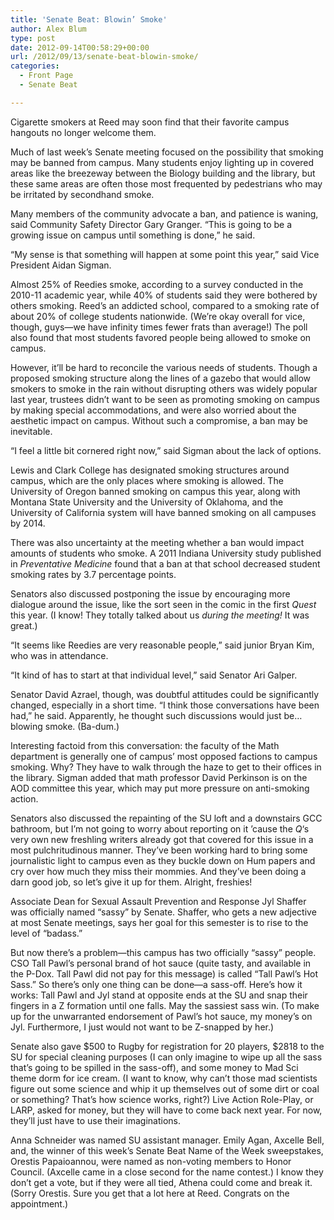 ```yaml
---
title: 'Senate Beat: Blowin’ Smoke'
author: Alex Blum
type: post
date: 2012-09-14T00:58:29+00:00
url: /2012/09/13/senate-beat-blowin-smoke/
categories:
  - Front Page
  - Senate Beat

---
```

Cigarette smokers at Reed may soon find that their favorite campus hangouts no longer welcome them.

Much of last week&#8217;s Senate meeting focused on the possibility that smoking may be banned from campus. Many students enjoy lighting up in covered areas like the breezeway between the Biology building and the library, but these same areas are often those most frequented by pedestrians who may be irritated by secondhand smoke.

Many members of the community advocate a ban, and patience is waning, said Community Safety Director Gary Granger. “This is going to be a growing issue on campus until something is done,” he said.

“My sense is that something will happen at some point this year,” said Vice President Aidan Sigman.

Almost 25% of Reedies smoke, according to a survey conducted in the 2010-11 academic year, while 40% of students said they were bothered by others smoking. Reed&#8217;s an addicted school, compared to a smoking rate of about 20% of college students nationwide. (We&#8217;re okay overall for vice, though, guys—we have infinity times fewer frats than average!) The poll also found that most students favored people being allowed to smoke on campus.

However, it&#8217;ll be hard to reconcile the various needs of students. Though a proposed smoking structure along the lines of a gazebo that would allow smokers to smoke in the rain without disrupting others was widely popular last year, trustees didn&#8217;t want to be seen as promoting smoking on campus by making special accommodations, and were also worried about the aesthetic impact on campus. Without such a compromise, a ban may be inevitable.

“I feel a little bit cornered right now,” said Sigman about the lack of options.

Lewis and Clark College has designated smoking structures around campus, which are the only places where smoking is allowed. The University of Oregon banned smoking on campus this year, along with Montana State University and the University of Oklahoma, and the University of California system will have banned smoking on all campuses by 2014.

There was also uncertainty at the meeting whether a ban would impact amounts of students who smoke. A 2011 Indiana University study published in _Preventative Medicine_ found that a ban at that school decreased student smoking rates by 3.7 percentage points.

Senators also discussed postponing the issue by encouraging more dialogue around the issue, like the sort seen in the comic in the first _Quest_ this year. (I know! They totally talked about us _during the meeting!_ It was great.)

“It seems like Reedies are very reasonable people,” said junior Bryan Kim, who was in attendance.

“It kind of has to start at that individual level,” said Senator Ari Galper.

Senator David Azrael, though, was doubtful attitudes could be significantly changed, especially in a short time. “I think those conversations have been had,” he said. Apparently, he thought such discussions would just be&#8230; blowing smoke. (Ba-dum.)

Interesting factoid from this conversation: the faculty of the Math department is generally one of campus&#8217; most opposed factions to campus smoking. Why? They have to walk through the haze to get to their offices in the library. Sigman added that math professor David Perkinson is on the AOD committee this year, which may put more pressure on anti-smoking action.

Senators also discussed the repainting of the SU loft and a downstairs GCC bathroom, but I&#8217;m not going to worry about reporting on it &#8217;cause the _Q_&#8216;s very own new freshling writers already got that covered for this issue in a most pulchritudinous manner. They&#8217;ve been working hard to bring some journalistic light to campus even as they buckle down on Hum papers and cry over how much they miss their mommies. And they&#8217;ve been doing a darn good job, so let&#8217;s give it up for them. Alright, freshies!

Associate Dean for Sexual Assault Prevention and Response Jyl Shaffer was officially named “sassy” by Senate. Shaffer, who gets a new adjective at most Senate meetings, says her goal for this semester is to rise to the level of “badass.”

But now there&#8217;s a problem—this campus has two officially “sassy” people. CSO Tall Pawl&#8217;s personal brand of hot sauce (quite tasty, and available in the P-Dox. Tall Pawl did not pay for this message) is called “Tall Pawl&#8217;s Hot Sass.” So there&#8217;s only one thing can be done—a sass-off. Here&#8217;s how it works: Tall Pawl and Jyl stand at opposite ends at the SU and snap their fingers in a Z formation until one falls. May the sassiest sass win. (To make up for the unwarranted endorsement of Pawl&#8217;s hot sauce, my money&#8217;s on Jyl. Furthermore, I just would not want to be Z-snapped by her.)

Senate also gave $500 to Rugby for registration for 20 players, $2818 to the SU for special cleaning purposes (I can only imagine to wipe up all the sass that&#8217;s going to be spilled in the sass-off), and some money to Mad Sci theme dorm for ice cream. (I want to know, why can&#8217;t those mad scientists figure out some science and whip it up themselves out of some dirt or coal or something? That&#8217;s how science works, right?) Live Action Role-Play, or LARP, asked for money, but they will have to come back next year. For now, they&#8217;ll just have to use their imaginations.

Anna Schneider was named SU assistant manager. Emily Agan, Axcelle Bell, and, the winner of this week&#8217;s Senate Beat Name of the Week sweepstakes, Orestis Papaioannou, were named as non-voting members to Honor Council. (Axcelle came in a close second for the name contest.) I know they don&#8217;t get a vote, but if they were all tied, Athena could come and break it. (Sorry Orestis. Sure you get that a lot here at Reed. Congrats on the appointment.)